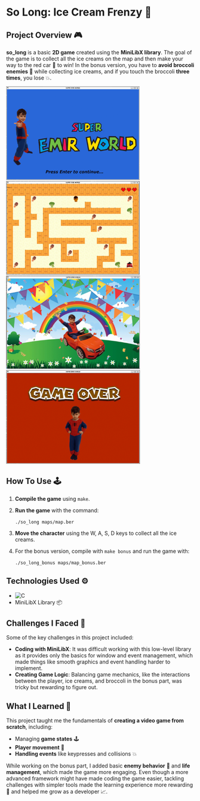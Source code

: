 # So Long: Ice Cream Frenzy 🍦

## Project Overview 🎮

**so_long** is a basic **2D game** created using the **MiniLibX library**. 
The goal of the game is to collect all the ice creams on the map and then make your way to the red car 🚗 to win! 
In the bonus version, you have to **avoid broccoli enemies** 🥦 while collecting ice creams, and if you touch the broccoli **three times**, you lose 💥. 

<img src="screenshots/start_image.png" alt="My Image" height="250"/> <img src="screenshots/game.png" alt="My Image" height="250"/> 
<img src="screenshots/winning_image.png" alt="My Image" height="250"/> <img src="screenshots/game_over_image.png" alt="My Image" height="250"/> 


## How To Use 🕹️

1. **Compile the game** using `make`.
   
2. **Run the game** with the command:
   ```
   ./so_long maps/map.ber
3. **Move the character** using the W, A, S, D keys to collect all the ice creams.
   
4. For the bonus version, compile with `make bonus` and run the game with:
   ```
   ./so_long_bonus maps/map_bonus.ber  
## Technologies Used ⚙️

- <img src="https://cdn.worldvectorlogo.com/logos/c-1.svg" alt="C" width="40" height="40"/>
- MiniLibX Library 📦

## Challenges I Faced 🧠
Some of the key challenges in this project included:

- **Coding with MiniLibX**: It was difficult working with this low-level library as it provides only the basics for window and event management, which made things like smooth graphics and event handling harder to implement.
- **Creating Game Logic**: Balancing game mechanics, like the interactions between the player, ice creams, and broccoli in the bonus part, was tricky but rewarding to figure out.

## What I Learned 🧩
This project taught me the fundamentals of **creating a video game from scratch**, including:

- Managing **game states** 🕹️
- **Player movement** 👾
- **Handling events** like keypresses and collisions 💥

While working on the bonus part, I added basic **enemy behavior** 👹 and **life management**, which made the game more engaging.
Even though a more advanced framework might have made coding the game easier, tackling challenges with simpler tools made the learning experience more rewarding 🌟 and helped me grow as a developer 📈.

